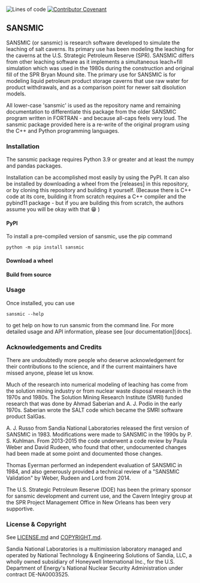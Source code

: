 ![Lines of code](https://sloc.xyz/github/sandialabs/sansmic/?category=code)
[![Contributor Covenant](https://img.shields.io/badge/Contributor%20Covenant-2.1-4baaaa.svg)](CODE_OF_CONDUCT.md)


## SANSMIC

SANSMIC (or sansmic) is research software developed to simulate the 
leaching of salt caverns.
Its primary use has been modeling the leaching for the caverns at the 
U.S. Strategic Petroleum Reserve (SPR). 
SANSMIC differs from other leaching software as it implements a 
simultaneous leach+fill simulation which was used in the 1980s during 
the construction and original fill of the SPR Bryan Mound site. The 
primary use for SANSMIC is for modeling liquid petroleum product 
storage caverns that use raw water for product withdrawals, and as 
a comparison point for newer salt disolution models.

All lower-case 'sansmic' is used as the repository name and remaining
documentation to differentiate this package from the older SANSMIC
program written in FORTRAN - and because all-caps feels very loud. 
The sansmic package provided here is a re-write of the original program 
using the C++ and Python programming languages.


### Installation
The sansmic package requires Python 3.9 or greater and at least the 
numpy and pandas packages.

Installation can be accomplished most easily by using the PyPI. 
It can also be installed by downloading a wheel from the [releases] 
in this repository, or by cloning this repository and building it
yourself. (Because there is C++ code at its core, building it from
scratch requires a C++ compiler and the pybind11 package - but 
if you are building this from scratch, the authors assume you will 
be okay with that :grin: )


#### PyPI
To install a pre-compiled version of sansmic, use the pip command

    python -m pip install sansmic


#### Download a wheel


#### Build from source


### Usage

Once installed, you can use

    sansmic --help

to get help on how to run sansmic from the command line.
For more detailed usage and API information, please see
[our documentation][docs].


### Acknowledgements and Credits
There are undoubtedly more people who deserve acknowledgement for
their contributions to the science, and if the current maintainers
have missed anyone, please let us know. 

Much of the research into numerical modeling of leaching has come 
from the solution mining industry or from nuclear waste disposal 
research in the 1970s and 1980s. The Solution Mining Research 
Institute (SMRI) funded research that was done by Ahmad Saberian 
and A. J. Podio in the early 1970s. Saberian wrote the SALT code 
which became the SMRI software product SalGas.

A. J. Russo from Sandia National Laboratories released the first 
version of SANSMIC in 1983. Modifications were made to SANSMIC in 
the 1990s by P. S. Kuhlman. From 2013-2015 the code underwent a 
code review by Paula Weber and David Rudeen, who found that other, 
undocumented changes had been made at some point and documented 
those changes.

Thomas Eyerman performed an independent evaluation of SANSMIC in 
1984, and also generously provided a technical review of a "SANSMIC 
Validation" by Weber, Rudeen and Lord from 2014.

The U.S. Strategic Petroleum Reserve (DOE) has been the primary 
sponsor for sansmic development and current use, and the Cavern 
Integiry group at the SPR Project Management Office in New Orleans 
has been very supportive.


### License & Copyright
See [LICENSE.md](LICENSE.md) and [COPYRIGHT.md](COPYRIGHT.md).

Sandia National Laboratories is a multimission laboratory managed 
and operated by National Technology & Engineering Solutions of Sandia, 
LLC, a wholly owned subsidiary of Honeywell International Inc., for 
the U.S. Department of Energy's National Nuclear Security 
Administration under contract DE-NA0003525.
